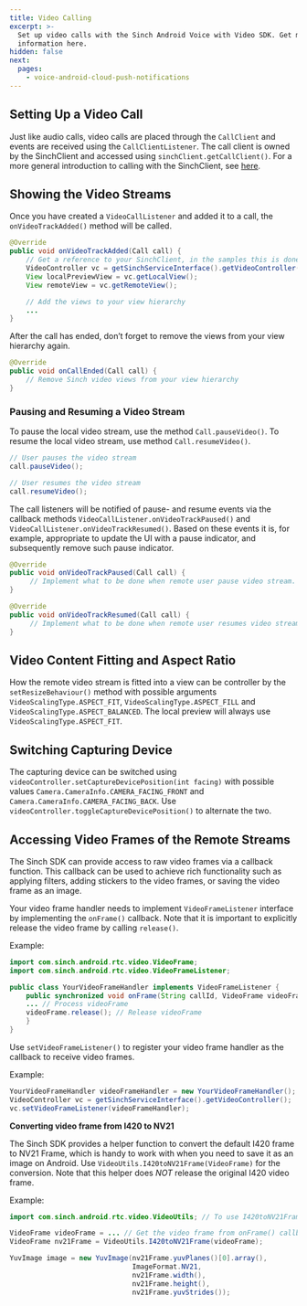 ```yaml
---
title: Video Calling
excerpt: >-
  Set up video calls with the Sinch Android Voice with Video SDK. Get more
  information here.
hidden: false
next:
  pages:
    - voice-android-cloud-push-notifications
---
```


## Setting Up a Video Call

Just like audio calls, video calls are placed through the `CallClient` and events are received using the `CallClientListener`. The call client is owned by the SinchClient and accessed using `sinchClient.getCallClient()`. 
For a more general introduction to calling with the SinchClient, see [here](doc:voice-android-cloud-calling).

## Showing the Video Streams

Once you have created a `VideoCallListener` and added it to a call, the `onVideoTrackAdded()` method will be called.

```java
@Override
public void onVideoTrackAdded(Call call) {
    // Get a reference to your SinchClient, in the samples this is done through the service interface:
    VideoController vc = getSinchServiceInterface().getVideoController();
    View localPreviewView = vc.getLocalView();
    View remoteView = vc.getRemoteView();

    // Add the views to your view hierarchy
    ...
}
```

After the call has ended, don’t forget to remove the views from your view hierarchy again.

```java
@Override
public void onCallEnded(Call call) {
    // Remove Sinch video views from your view hierarchy
}
```

### Pausing and Resuming a Video Stream

To pause the local video stream, use the method `Call.pauseVideo()`. To resume the local video stream, use method `Call.resumeVideo()`.

```java
// User pauses the video stream
call.pauseVideo();

// User resumes the video stream
call.resumeVideo();
```

The call listeners will be notified of pause- and resume events via the callback methods `VideoCallListener.onVideoTrackPaused()` and `VideoCallListener.onVideoTrackResumed()`. Based on these events it is, for example, appropriate to update the UI with a pause indicator, and subsequently remove such pause indicator.

```java
@Override
public void onVideoTrackPaused(Call call) {
     // Implement what to be done when remote user pause video stream.
}

@Override
public void onVideoTrackResumed(Call call) {
     // Implement what to be done when remote user resumes video stream.
}
```

## Video Content Fitting and Aspect Ratio

How the remote video stream is fitted into a view can be controller by the `setResizeBehaviour()` method with possible arguments `VideoScalingType.ASPECT_FIT`, `VideoScalingType.ASPECT_FILL` and `VideoScalingType.ASPECT_BALANCED`. The local preview will always use `VideoScalingType.ASPECT_FIT`.

## Switching Capturing Device

The capturing device can be switched using `videoController.setCaptureDevicePosition(int facing)` with possible values `Camera.CameraInfo.CAMERA_FACING_FRONT` and `Camera.CameraInfo.CAMERA_FACING_BACK`. Use `videoController.toggleCaptureDevicePosition()` to alternate the two.

## Accessing Video Frames of the Remote Streams

The Sinch SDK can provide access to raw video frames via a callback function. This callback can be used to achieve rich functionality such as applying filters, adding stickers to the video frames, or saving the video frame as an image.

Your video frame handler needs to implement `VideoFrameListener` interface by implementing the `onFrame()` callback. Note that it is important to explicitly release the video frame by calling `release()`.

Example:

```java
import com.sinch.android.rtc.video.VideoFrame;
import com.sinch.android.rtc.video.VideoFrameListener;

public class YourVideoFrameHandler implements VideoFrameListener {
    public synchronized void onFrame(String callId, VideoFrame videoFrame) {
    ... // Process videoFrame
    videoFrame.release(); // Release videoFrame
    }
}
```

Use `setVideoFrameListener()` to register your video frame handler as the callback to receive video frames.

Example:

```java
YourVideoFrameHandler videoFrameHandler = new YourVideoFrameHandler();
VideoController vc = getSinchServiceInterface().getVideoController();
vc.setVideoFrameListener(videoFrameHandler);
```

**Converting video frame from I420 to NV21**

The Sinch SDK provides a helper function to convert the default I420 frame to NV21 Frame, which is handy to work with when you need to save it as an image on Android. Use `VideoUtils.I420toNV21Frame(VideoFrame)` for the conversion. Note that this helper does _NOT_ release the original I420 video frame.

Example:

```java
import com.sinch.android.rtc.video.VideoUtils; // To use I420toNV21Frame

VideoFrame videoFrame = ... // Get the video frame from onFrame() callback
VideoFrame nv21Frame = VideoUtils.I420toNV21Frame(videoFrame);

YuvImage image = new YuvImage(nv21Frame.yuvPlanes()[0].array(),
                              ImageFormat.NV21,
                              nv21Frame.width(),
                              nv21Frame.height(),
                              nv21Frame.yuvStrides());
```
